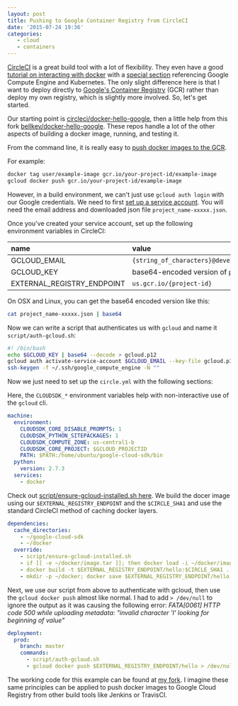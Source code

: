 ```yaml
---
layout: post
title: Pushing to Google Container Registry from CircleCI
date: '2015-07-24 19:36'
categories:
   - cloud
   - containers
---
```


[CircleCI](https://circleci.com) is a great build tool with a lot of flexibility. They even have a good [tutorial on interacting with docker](https://circleci.com/docs/docker) with a [special section](https://circleci.com/docs/docker#google-compute-engine-and-kubernetes) referencing Google Compute Engine and Kubernetes. The only slight difference here is that I want to deploy directly to [Google's Container Registry](https://cloud.google.com/container-registry/) (GCR) rather than deploy my own registry, which is slightly more involved. So, let's get started.

Our starting point is [circleci/docker-hello-google](https://github.com/circleci/docker-hello-google), then a little help from this fork [bellkev/docker-hello-google](https://github.com/bellkev/docker-hello-google). These repos handle a lot of the other aspects of building a docker image, running, and testing it.

From the command line, it is really easy to [push docker images to the GCR](https://cloud.google.com/container-registry/#pushing_to_the_registry).

For example:

```sh
docker tag user/example-image gcr.io/your-project-id/example-image
gcloud docker push gcr.io/your-project-id/example-image
```

However, in a build environment, we can't just use `gcloud auth login` with our Google credentials. We need to first [set up a service account](https://developers.google.com/identity/protocols/OAuth2ServiceAccount#creatinganaccount). You will need the email address and downloaded json file `project_name-xxxxx.json`.

Once you've created your service account, set up the following environment variables in CircleCI:

| name                       | value                                                  |
|:---------------------------|:-------------------------------------------------------|
| GCLOUD_EMAIL               | `{string_of_characters}@developer.gserviceaccount.com` |
| GCLOUD_KEY                 | base64-encoded version of `project_name-xxxxx.json`    |
| EXTERNAL_REGISTRY_ENDPOINT | `us.gcr.io/{project-id}`                               |

On OSX and Linux, you can get the base64 encoded version like this:

```sh
cat project_name-xxxxx.json | base64
```

Now we can write a script that authenticates us with `gcloud` and name it `script/auth-gcloud.sh`:

```sh
#! /bin/bash
echo $GCLOUD_KEY | base64 --decode > gcloud.p12
gcloud auth activate-service-account $GCLOUD_EMAIL --key-file gcloud.p12
ssh-keygen -f ~/.ssh/google_compute_engine -N ""
```

Now we just need to set up the `circle.yml` with the following sections:

Here, the `CLOUDSDK_*` environment variables help with non-interactive use of the `gcloud` cli.

```yaml
machine:
  environment:
    CLOUDSDK_CORE_DISABLE_PROMPTS: 1
    CLOUDSDK_PYTHON_SITEPACKAGES: 1
    CLOUDSDK_COMPUTE_ZONE: us-central1-b
    CLOUDSDK_CORE_PROJECT: $GCLOUD_PROJECTID
    PATH: $PATH:/home/ubuntu/google-cloud-sdk/bin
  python:
    version: 2.7.3
  services:
    - docker
```

Check out [script/ensure-gcloud-installed.sh here](https://github.com/smerchek/docker-hello-google/blob/master/script/ensure-gcloud-installed.sh). We build the docer image using our `$EXTERNAL_REGISTRY_ENDPOINT` and the `$CIRCLE_SHA1` and use the standard CircleCI method of caching docker layers.

```yaml
dependencies:
  cache_directories:
    - ~/google-cloud-sdk
    - ~/docker
  override:
    - script/ensure-gcloud-installed.sh
    - if [[ -e ~/docker/image.tar ]]; then docker load -i ~/docker/image.tar; fi
    - docker build -t $EXTERNAL_REGISTRY_ENDPOINT/hello:$CIRCLE_SHA1 .
    - mkdir -p ~/docker; docker save $EXTERNAL_REGISTRY_ENDPOINT/hello:$CIRCLE_SHA1 > ~/docker/image.tar
```

Next, we use our script from above to authenticate with gcloud, then use the `gcloud docker push` almost like normal. I had to add `> /dev/null` to ignore the output as it was causing the following error: _FATA[0061] HTTP code 500 while uploading metadata: "invalid character 'I' looking for beginning of value"_

```yaml
deployment:
  prod:
    branch: master
    commands:
      - script/auth-gcloud.sh
      - gcloud docker push $EXTERNAL_REGISTRY_ENDPOINT/hello > /dev/null
```

The working code for this example can be found at [my fork](https://github.com/smerchek/docker-hello-google). I imagine these same principles can be applied to push docker images to Google Cloud Registry from other build tools like Jenkins or TravisCI.